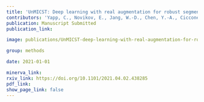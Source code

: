 ```yaml
---
title: 'UnMICST: Deep learning with real augmentation for robust segmentation of highly multiplexed images of human tissues'
contributors: 'Yapp, C., Novikov, E., Jang, W.-D., Chen, Y.-A., Cicconet, M., Maliga, Z., Jacobson, C. A., Wei, D., Santagata, S., Pfister, H., & Sorger, P. K. (2021).'
publication: Manuscript Submitted
publication_link:

image: publications/UnMICST-deep-learning-with-real-augmentation-for-robust-segmentation-of-highly-multiplexed-images-of-human-tissues.PNG

group: methods

date: 2021-01-01

minerva_link:
rxiv_link: https://doi.org/10.1101/2021.04.02.438285
pdf_link:
show_page_link: false
---
```

